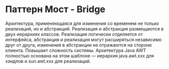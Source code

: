 Паттерн Мост - Bridge
=====================
Архитектура, применяющаяся для изменения со временем не только реализаций,
но и абстракций. Реализация и абстракция размещаются в двух иерархиях классов. 
Реализация логически отделяется от интерфейса, абстракция и реализация могут расширяться
независимо друг от друга, изменения в абстракции не отражаются на стороне клиента.
Повышает сложность системы. Архитектура Java AWT полностью основана на этом шаблоне 
— иерархия java.awt.xxx для хэндлов и sun.awt.xxx для реализаций.
